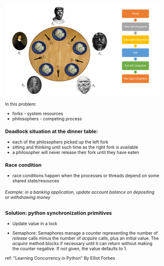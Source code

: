 ![Visualization of dining philosophers problem](dining-philosophers-vis.png)

In this problem:
* forks - system resources
* philosophers - competing process

### Deadlock situation at the dinner table:
  - each of the philosophers picked up the left fork
  - sitting and thinking until such time as the right fork is available
  - a philosopher will never release their fork until they have eaten 

### Race condition 
   - race conditions happen when the processes or threads depend on some shared state/resources

###### Example: in a banking application, update account balance on depositing or withdrawing money

### Solution: python synchronization primitives

* Update value in a lock

* Semaphore: Semaphores manage a counter representing the number of _release_ calls minus the number of _acquire_ calls, plus an initial value. The _acquire_ method blocks if necessary until it can return without making the counter negative. If not given, the value defaults to 1.

 
ref: "Learning Concurrency in Python" By Elliot Forbes